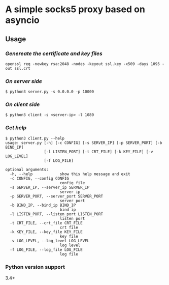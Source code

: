 A simple socks5 proxy based on asyncio
======================================

Usage
-----

### *Genereate the certificate and key files*
```
openssl req -newkey rsa:2048 -nodes -keyout ssl.key -x509 -days 1095 -out ssl.crt

```

### *On server side*
```
$ python3 server.py -s 0.0.0.0 -p 10000

```

### *On client side*
```
$ python3 client -s <server-ip> -l 1080

```

### *Get help*
```
$ python3 client.py --help
usage: server.py [-h] [-c CONFIG] [-s SERVER_IP] [-p SERVER_PORT] [-b BIND_IP]
                 [-l LISTEN_PORT] [-t CRT_FILE] [-k KEY_FILE] [-v LOG_LEVEL]
                 [-f LOG_FILE]

optional arguments:
  -h, --help            show this help message and exit
  -c CONFIG, --config CONFIG
                        config file
  -s SERVER_IP, --server_ip SERVER_IP
                        server ip
  -p SERVER_PORT, --server_port SERVER_PORT
                        server port
  -b BIND_IP, --bind_ip BIND_IP
                        bind ip
  -l LISTEN_PORT, --listen_port LISTEN_PORT
                        listen port
  -t CRT_FILE, --crt_file CRT_FILE
                        crt file
  -k KEY_FILE, --key_file KEY_FILE
                        key file
  -v LOG_LEVEL, --log_level LOG_LEVEL
                        log level
  -f LOG_FILE, --log_file LOG_FILE
                        log file
```

### Python version support
3.4+
